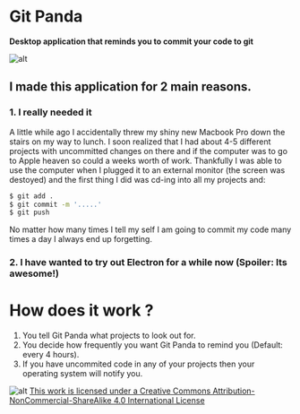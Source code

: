 # Git Panda

**Desktop application that reminds you to commit your code to git**
 
![alt](https://tweecode.com/icloud/images/olitomas/5461l1507729713.png?size=750x_)

## I made this application for 2 main reasons.

### 1. I really needed it
A little while ago I accidentally threw my shiny new Macbook Pro down the stairs on my way to lunch. I soon realized that I had about 4-5 different projects with uncommitted changes on there and if the computer was to go to Apple heaven so could a weeks worth of work. Thankfully I was able to use the computer when I plugged it to an external monitor (the screen was destoyed) and the first thing I did was cd-ing into all my projects and:

```bash
$ git add .
$ git commit -m '.....'
$ git push
```

No matter how many times I tell my self I am going to commit my code many times a day I always end up forgetting.

### 2. I have wanted to try out Electron for a while now (Spoiler: Its awesome!)

# How does it work ?
1. You tell Git Panda what projects to look out for.
2. You decide how frequently you want Git Panda to remind you (Default: every 4 hours).
3. If you have uncommited code in any of your projects then your operating system will notify you.



![alt](https://i.creativecommons.org/l/by-nc-sa/4.0/88x31.png)
[This work is licensed under a Creative Commons Attribution-NonCommercial-ShareAlike 4.0 International License](http://creativecommons.org/licenses/by-nc-sa/4.0/)